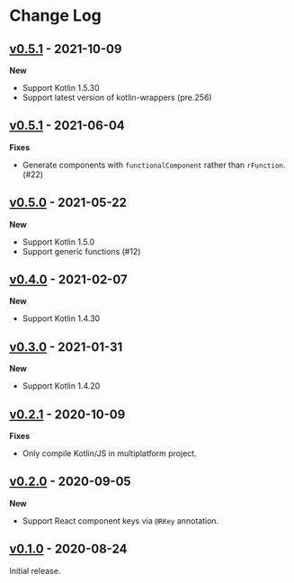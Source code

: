 Change Log
==========

## [v0.5.1] - 2021-10-09

**New**
* Support Kotlin 1.5.30
* Support latest version of kotlin-wrappers (pre.256)

## [v0.5.1] - 2021-06-04

**Fixes**
* Generate components with `functionalComponent` rather than `rFunction`. (#22)

## [v0.5.0] - 2021-05-22

**New**
* Support Kotlin 1.5.0
* Support generic functions (#12)

## [v0.4.0] - 2021-02-07

**New**
* Support Kotlin 1.4.30

## [v0.3.0] - 2021-01-31

**New**
* Support Kotlin 1.4.20

## [v0.2.1] - 2020-10-09

**Fixes**
* Only compile Kotlin/JS in multiplatform project.

## [v0.2.0] - 2020-09-05

**New**
* Support React component keys via `@RKey` annotation.

## [v0.1.0] - 2020-08-24

Initial release.

[v0.6.0]: https://github.com/bnorm/kotlin-react-function/releases/tag/v0.6.0
[v0.5.1]: https://github.com/bnorm/kotlin-react-function/releases/tag/v0.5.1
[v0.5.0]: https://github.com/bnorm/kotlin-react-function/releases/tag/v0.5.0
[v0.4.0]: https://github.com/bnorm/kotlin-react-function/releases/tag/v0.4.0
[v0.3.0]: https://github.com/bnorm/kotlin-react-function/releases/tag/v0.3.0
[v0.2.1]: https://github.com/bnorm/kotlin-react-function/releases/tag/v0.2.1
[v0.2.0]: https://github.com/bnorm/kotlin-react-function/releases/tag/v0.2.0
[v0.1.0]: https://github.com/bnorm/kotlin-react-function/releases/tag/v0.1.0
